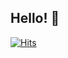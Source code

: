 ## Hello! 👋

[![Hits](https://hits.seeyoufarm.com/api/count/incr/badge.svg?url=https%3A%2F%2Fgithub.com%2Farcticlimer&count_bg=%23FB73F3&title_bg=%23353535&title=Views&edge_flat=true)](https://hits.seeyoufarm.com)
